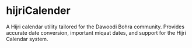 # hijriCalender
A Hijri calendar utility tailored for the Dawoodi Bohra community. Provides accurate date conversion, important miqaat dates, and support for the Hijri Calendar system.
